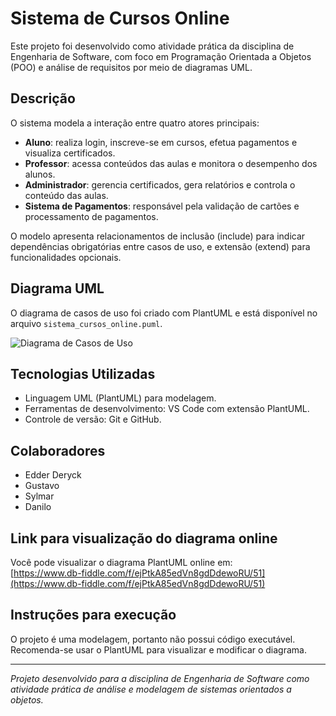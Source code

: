 # Sistema de Cursos Online

Este projeto foi desenvolvido como atividade prática da disciplina de Engenharia de Software, com foco em Programação Orientada a Objetos (POO) e análise de requisitos por meio de diagramas UML.

## Descrição

O sistema modela a interação entre quatro atores principais:

- **Aluno**: realiza login, inscreve-se em cursos, efetua pagamentos e visualiza certificados.
- **Professor**: acessa conteúdos das aulas e monitora o desempenho dos alunos.
- **Administrador**: gerencia certificados, gera relatórios e controla o conteúdo das aulas.
- **Sistema de Pagamentos**: responsável pela validação de cartões e processamento de pagamentos.

O modelo apresenta relacionamentos de inclusão (include) para indicar dependências obrigatórias entre casos de uso, e extensão (extend) para funcionalidades opcionais.

## Diagrama UML

O diagrama de casos de uso foi criado com PlantUML e está disponível no arquivo `sistema_cursos_online.puml`.

![Diagrama de Casos de Uso](./diagrama.png)

## Tecnologias Utilizadas

- Linguagem UML (PlantUML) para modelagem.
- Ferramentas de desenvolvimento: VS Code com extensão PlantUML.
- Controle de versão: Git e GitHub.

## Colaboradores

- Edder Deryck
- Gustavo
- Sylmar
- Danilo

## Link para visualização do diagrama online

Você pode visualizar o diagrama PlantUML online em:  
[https://www.db-fiddle.com/f/ejPtkA85edVn8gdDdewoRU/51](https://www.db-fiddle.com/f/ejPtkA85edVn8gdDdewoRU/51)

## Instruções para execução

O projeto é uma modelagem, portanto não possui código executável. Recomenda-se usar o PlantUML para visualizar e modificar o diagrama.

---

*Projeto desenvolvido para a disciplina de Engenharia de Software como atividade prática de análise e modelagem de sistemas orientados a objetos.*
